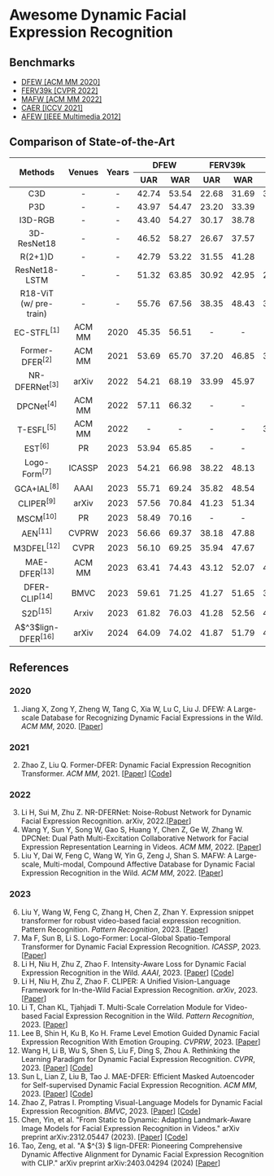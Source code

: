 # Awesome Dynamic Facial Expression Recognition

## Benchmarks 
  - [DFEW [ACM MM 2020]](https://dfew-dataset.github.io/)
  - [FERV39k [CVPR 2022]](https://wangyanckxx.github.io/Proj_CVPR2022_FERV39k.html)
  - [MAFW [ACM MM 2022]](https://mafw-database.github.io/MAFW/)
  - [CAER [ICCV 2021]](https://caer-dataset.github.io/)
  - [AFEW [IEEE Multimedia 2012]](https://cs.anu.edu.au/few/AFEW.html)

## Comparison of State-of-the-Art
<table>
<thead>
  <tr>
    <th style="text-align: center" rowspan="2">Methods</th>
    <th style="text-align: center" rowspan="2">Venues</th>
    <th style="text-align: center" rowspan="2">Years</th>
    <th style="text-align: center" colspan="2">DFEW</th>
    <th style="text-align: center" colspan="2">FERV39k</th>
    <th style="text-align: center" colspan="2">MAFW</th>
  </tr>
  <tr>
    <th style="text-align: center">UAR</th>
    <th style="text-align: center">WAR</th>
    <th style="text-align: center">UAR</th>
    <th style="text-align: center">WAR</th>
    <th style="text-align: center">UAR</th>
    <th style="text-align: center">WAR</th>
  </tr>
</thead>
<tbody>
  <tr>
    <td style="text-align: center">C3D</td>
    <td style="text-align: center">-</td>
    <td style="text-align: center">-</td>
    <td style="text-align: center">42.74</td>
    <td style="text-align: center">53.54</td>
    <td style="text-align: center">22.68</td>
    <td style="text-align: center">31.69</td>
    <td style="text-align: center">31.17 </td>
    <td style="text-align: center">42.25 </td>
  </tr>
  <tr>
    <td style="text-align: center">P3D</td>
    <td style="text-align: center">-</td>
    <td style="text-align: center">-</td>
    <td style="text-align: center">43.97</td>
    <td style="text-align: center">54.47</td>
    <td style="text-align: center">23.20</td>
    <td style="text-align: center">33.39</td>
    <td style="text-align: center">-</td>
    <td style="text-align: center">-</td>
  </tr>
  <tr>
    <td style="text-align: center">I3D-RGB</td>
    <td style="text-align: center">-</td>
    <td style="text-align: center">-</td>
    <td style="text-align: center">43.40</td>
    <td style="text-align: center">54.27</td>
    <td style="text-align: center">30.17</td>
    <td style="text-align: center">38.78</td>
    <td style="text-align: center">-</td>
    <td style="text-align: center">-</td>
  </tr>
  <tr>
    <td style="text-align: center">3D-ResNet18</td>
    <td style="text-align: center">-</td>
    <td style="text-align: center">-</td>
    <td style="text-align: center">46.52</td>
    <td style="text-align: center">58.27</td>
    <td style="text-align: center">26.67</td>
    <td style="text-align: center">37.57</td>
    <td style="text-align: center">-</td>
    <td style="text-align: center">-</td>
  </tr>
  <tr>
    <td style="text-align: center">R(2+1)D</td>
    <td style="text-align: center">-</td>
    <td style="text-align: center">-</td>
    <td style="text-align: center">42.79</td>
    <td style="text-align: center">53.22</td>
    <td style="text-align: center">31.55</td>
    <td style="text-align: center">41.28</td>
    <td style="text-align: center">-</td>
    <td style="text-align: center">-</td>
  </tr>
  <tr>
    <td style="text-align: center">ResNet18-LSTM</td>
    <td style="text-align: center">-</td>
    <td style="text-align: center">-</td>
    <td style="text-align: center">51.32</td>
    <td style="text-align: center">63.85</td>
    <td style="text-align: center">30.92</td>
    <td style="text-align: center">42.95</td>
    <td style="text-align: center">28.08</td>
    <td style="text-align: center">39.38</td>
  </tr>
  <tr>
    <td style="text-align: center">R18-ViT (w/ pre-train)</td>
    <td style="text-align: center">-</td>
    <td style="text-align: center">-</td>
    <td style="text-align: center">55.76</td>
    <td style="text-align: center">67.56</td>
    <td style="text-align: center">38.35</td>
    <td style="text-align: center">48.43</td>
    <td style="text-align: center">35.80</td>
    <td style="text-align: center">47.72</td>
  </tr>
  <tr>
    <td style="text-align: center">EC-STFL<sup>[1]</sup></td>
    <td style="text-align: center">ACM MM</td>
    <td style="text-align: center">2020</td>
    <td style="text-align: center">45.35</td>
    <td style="text-align: center">56.51</td>
    <td style="text-align: center">-</td>
    <td style="text-align: center">-</td>
    <td style="text-align: center">-</td>
    <td style="text-align: center">-</td>
  </tr>
  <tr>
    <td style="text-align: center">Former-DFER<sup>[2]</sup></td>
    <td style="text-align: center">ACM MM</td>
    <td style="text-align: center">2021</td>
    <td style="text-align: center">53.69</td>
    <td style="text-align: center">65.70</td>
    <td style="text-align: center">37.20</td>
    <td style="text-align: center">46.85</td>
    <td style="text-align: center">31.16 </td>
    <td style="text-align: center">43.27</td>
  </tr>
  <tr>
    <td style="text-align: center">NR-DFERNet<sup>[3]</sup></td>
    <td style="text-align: center">arXiv</td>
    <td style="text-align: center">2022</td>
    <td style="text-align: center">54.21</td>
    <td style="text-align: center">68.19</td>
    <td style="text-align: center">33.99</td>
    <td style="text-align: center">45.97</td>
    <td style="text-align: center">-</td>
    <td style="text-align: center">-</td>
  </tr>
  <tr>
    <td style="text-align: center">DPCNet<sup>[4]</sup></td>
    <td style="text-align: center">ACM MM</td>
    <td style="text-align: center">2022</td>
    <td style="text-align: center">57.11</td>
    <td style="text-align: center">66.32</td>
    <td style="text-align: center">-</td>
    <td style="text-align: center">-</td>
    <td style="text-align: center">-</td>
    <td style="text-align: center">-</td>
  </tr>
  <tr>
    <td style="text-align: center">T-ESFL<sup>[5]</sup></td>
    <td style="text-align: center">ACM MM</td>
    <td style="text-align: center">2022</td>
    <td style="text-align: center">-</td>
    <td style="text-align: center">-</td>
    <td style="text-align: center">-</td>
    <td style="text-align: center">-</td>
    <td style="text-align: center">33.28 </td>
    <td style="text-align: center">48.18</td>
  </tr>
  <tr>
    <td style="text-align: center">EST<sup>[6]</sup></td>
    <td style="text-align: center">PR</td>
    <td style="text-align: center">2023</td>
    <td style="text-align: center">53.94</td>
    <td style="text-align: center">65.85</td>
    <td style="text-align: center">-</td>
    <td style="text-align: center">-</td>
    <td style="text-align: center">-</td>
    <td style="text-align: center">-</td>
  </tr>
  <tr>
    <td style="text-align: center">Logo-Form<sup>[7]</sup></td>
    <td style="text-align: center">ICASSP</td>
    <td style="text-align: center">2023</td>
    <td style="text-align: center">54.21</td>
    <td style="text-align: center">66.98</td>
    <td style="text-align: center">38.22</td>
    <td style="text-align: center">48.13</td>
    <td style="text-align: center">-</td>
    <td style="text-align: center">-</td>
  </tr>
  <tr>
    <td style="text-align: center">GCA+IAL<sup>[8]</sup></td>
    <td style="text-align: center">AAAI</td>
    <td style="text-align: center">2023</td>
    <td style="text-align: center">55.71</td>
    <td style="text-align: center">69.24</td>
    <td style="text-align: center">35.82</td>
    <td style="text-align: center">48.54</td>
    <td style="text-align: center">-</td>
    <td style="text-align: center">-</td>
  </tr>
  <tr>
    <td style="text-align: center">CLIPER<sup>[9]</sup></td>
    <td style="text-align: center">arXiv</td>
    <td style="text-align: center">2023</td>
    <td style="text-align: center">57.56</td>
    <td style="text-align: center">70.84</td>
    <td style="text-align: center">41.23</td>
    <td style="text-align: center">51.34</td>
    <td style="text-align: center">-</td>
    <td style="text-align: center">-</td>
  </tr>
  <tr>
    <td style="text-align: center">MSCM<sup>[10]</sup></td>
    <td style="text-align: center">PR</td>
    <td style="text-align: center">2023</td>
    <td style="text-align: center">58.49</td>
    <td style="text-align: center">70.16</td>
    <td style="text-align: center">-</td>
    <td style="text-align: center">-</td>
    <td style="text-align: center">-</td>
    <td style="text-align: center">-</td>
  </tr>
  <tr>
    <td style="text-align: center">AEN<sup>[11]</sup></td>
    <td style="text-align: center">CVPRW</td>
    <td style="text-align: center">2023</td>
    <td style="text-align: center">56.66</td>
    <td style="text-align: center">69.37</td>
    <td style="text-align: center">38.18</td>
    <td style="text-align: center">47.88</td>
    <td style="text-align: center">-</td>
    <td style="text-align: center">-</td>
  </tr>
  <tr>
    <td style="text-align: center">M3DFEL<sup>[12]</sup></td>
    <td style="text-align: center">CVPR</td>
    <td style="text-align: center">2023</td>
    <td style="text-align: center">56.10</td>
    <td style="text-align: center">69.25</td>
    <td style="text-align: center">35.94</td>
    <td style="text-align: center">47.67</td>
    <td style="text-align: center">-</td>
    <td style="text-align: center">-</td>
  </tr>
  <tr>
    <td style="text-align: center">MAE-DFER<sup>[13]</sup></td>
    <td style="text-align: center">ACM MM</td>
    <td style="text-align: center">2023</td>
    <td style="text-align: center">63.41</td>
    <td style="text-align: center">74.43</td>
    <td style="text-align: center">43.12</td>
    <td style="text-align: center">52.07</td>
    <td style="text-align: center">41.62</td>
    <td style="text-align: center">54.31</td>
  </tr>
  <tr>
    <td style="text-align: center">DFER-CLIP<sup>[14]</sup></td>
    <td style="text-align: center">BMVC</td>
    <td style="text-align: center">2023</td>
    <td style="text-align: center">59.61</td>
    <td style="text-align: center">71.25</td>
    <td style="text-align: center">41.27</td>
    <td style="text-align: center">51.65</td>
    <td style="text-align: center">39.89</td>
    <td style="text-align: center">52.55</td>
  </tr> 
  <tr>
    <td style="text-align: center">S2D<sup>[15]</sup></td>
    <td style="text-align: center">Arxiv</td>
    <td style="text-align: center">2023</td>
    <td style="text-align: center">61.82</td>
    <td style="text-align: center">76.03</td>
    <td style="text-align: center">41.28</td>
    <td style="text-align: center">52.56</td>
    <td style="text-align: center">41.86</td>
    <td style="text-align: center">57.37</td>
  </tr> 
    <tr>
    <td style="text-align: center">A$^3$lign-DFER<sup>[16]</sup></td>
    <td style="text-align: center">arXiv</td>
    <td style="text-align: center">2024</td>
    <td style="text-align: center">64.09</td>
    <td style="text-align: center">74.02</td>
    <td style="text-align: center">41.87</td>
    <td style="text-align: center">51.79</td>
    <td style="text-align: center">42.07</td>
    <td style="text-align: center">53.24</td>
  </tr> 
<!-- copy this to add new methods
  <tr>
    <td style="text-align: center"></td>
    <td style="text-align: center"></td>
    <td style="text-align: center"></td>
    <td style="text-align: center"></td>
    <td style="text-align: center"></td>
    <td style="text-align: center"></td>
    <td style="text-align: center"></td>
    <td style="text-align: center"></td>
    <td style="text-align: center"></td>
  </tr> 
-->
</tbody>
</table>

## References
<!-- Using Vancouver Format -->
### 2020
1. Jiang X, Zong Y, Zheng W, Tang C, Xia W, Lu C, Liu J. DFEW: A Large-scale Database for Recognizing Dynamic Facial Expressions in the Wild. *ACM MM*, 2020. [[Paper](https://doi.org/10.1145/3394171.3413620)]
### 2021
2. Zhao Z, Liu Q. Former-DFER: Dynamic Facial Expression Recognition Transformer. *ACM MM*, 2021. [[Paper](https://doi.org/10.1145/3474085.3475292)] [[Code](https://github.com/zengqunzhao/Former-DFER)]
### 2022
3. Li H, Sui M, Zhu Z. NR-DFERNet: Noise-Robust Network for Dynamic Facial Expression Recognition. arXiv, 2022.[[Paper](https://arxiv.org/abs/2206.04975)]
4. Wang Y, Sun Y, Song W, Gao S, Huang Y, Chen Z, Ge W, Zhang W. DPCNet: Dual Path Multi-Excitation Collaborative Network for Facial Expression Representation Learning in Videos. *ACM MM*, 2022. [[Paper](https://doi.org/10.1145/3503161.3547865)]
5. Liu Y, Dai W, Feng C, Wang W, Yin G, Zeng J, Shan S. MAFW: A Large-scale, Multi-modal, Compound Affective Database for Dynamic Facial Expression Recognition in the Wild. *ACM MM*, 2022. [[Paper](https://mafw-database.github.io/MAFW/)]
### 2023
6. Liu Y, Wang W, Feng C, Zhang H, Chen Z, Zhan Y. Expression snippet transformer for robust video-based facial expression recognition. Pattern Recognition. *Pattern Recognition*, 2023. [[Paper](https://doi.org/10.1016/j.patcog.2023.109368)]
7. Ma F, Sun B, Li S. Logo-Former: Local-Global Spatio-Temporal Transformer for Dynamic Facial Expression Recognition. *ICASSP*, 2023. [[Paper](https://ieeexplore.ieee.org/abstract/document/10095448)]
8. Li H, Niu H, Zhu Z, Zhao F. Intensity-Aware Loss for Dynamic Facial Expression Recognition in the Wild. *AAAI*, 2023. [[Paper](https://arxiv.org/abs/2208.10335)] [[Code](https://github.com/muse1998/IAL-for-Facial-Expression-Recognition)] 
9. Li H, Niu H, Zhu Z, Zhao F. CLIPER: A Unified Vision-Language Framework for In-the-Wild Facial Expression Recognition. *arXiv*, 2023. [[Paper](https://arxiv.org/abs/2303.00193)] 
10. Li T, Chan KL, Tjahjadi T. Multi-Scale Correlation Module for Video-based Facial Expression Recognition in the Wild. *Pattern Recognition*, 2023. [[Paper](https://doi.org/10.1016/j.patcog.2023.109691)]
11. Lee B, Shin H, Ku B, Ko H. Frame Level Emotion Guided Dynamic Facial Expression Recognition With Emotion Grouping. *CVPRW*, 2023. [[Paper](https://openaccess.thecvf.com/content/CVPR2023/html/Wang_Rethinking_the_Learning_Paradigm_for_Dynamic_Facial_Expression_Recognition_CVPR_2023_paper.html)] 
12. Wang H, Li B, Wu S, Shen S, Liu F, Ding S, Zhou A. Rethinking the Learning Paradigm for Dynamic Facial Expression Recognition. *CVPR*, 2023. [[Paper](https://openaccess.thecvf.com/content/CVPR2023/html/Wang_Rethinking_the_Learning_Paradigm_for_Dynamic_Facial_Expression_Recognition_CVPR_2023_paper.html)] [[Code](https://github.com/faceeyes/M3DFEL)]
13. Sun L, Lian Z, Liu B, Tao J. MAE-DFER: Efficient Masked Autoencoder for Self-supervised Dynamic Facial Expression Recognition. *ACM MM*, 2023. [[Paper](https://arxiv.org/abs/2307.02227)] [[Code](https://github.com/sunlicai/MAE-DFER)]
14. Zhao Z, Patras I. Prompting Visual-Language Models for Dynamic Facial Expression Recognition. *BMVC*, 2023. [[Paper](https://arxiv.org/abs/2308.13382)] [[Code](https://github.com/zengqunzhao/DFER-CLIP)]
15. Chen, Yin, et al. "From Static to Dynamic: Adapting Landmark-Aware Image Models for Facial Expression Recognition in Videos." arXiv preprint arXiv:2312.05447 (2023). [[Paper](https://arxiv.org/abs/2312.05447)] [[Code](https://github.com/MER-LMC/S2D)]
16. Tao, Zeng, et al. "A $^{3} $ lign-DFER: Pioneering Comprehensive Dynamic Affective Alignment for Dynamic Facial Expression Recognition with CLIP." arXiv preprint arXiv:2403.04294 (2024) [[Paper](https://arxiv.org/abs/2403.04294)]
